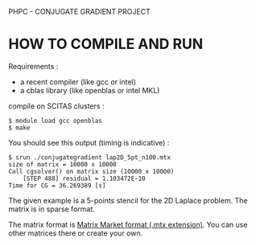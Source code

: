 PHPC - CONJUGATE GRADIENT PROJECT

HOW TO COMPILE AND RUN
=====================

Requirements : 

- a recent compiler (like gcc or intel)
- a cblas library (like openblas or intel MKL)

compile on SCITAS clusters :

```
$ module load gcc openblas
$ make
```

You should see this output (timing is indicative) :

```
$ srun ./conjugategradient lap2D_5pt_n100.mtx 
size of matrix = 10000 x 10000
Call cgsolver() on matrix size (10000 x 10000)
	[STEP 488] residual = 1.103472E-10
Time for CG = 36.269389 [s]
```

The given example is a 5-points stencil for the 2D Laplace problem. The matrix is in sparse format.

The matrix format is [Matrix Market format (.mtx extension)](https://sparse.tamu.edu/). You can use other matrices there or create your own. 

